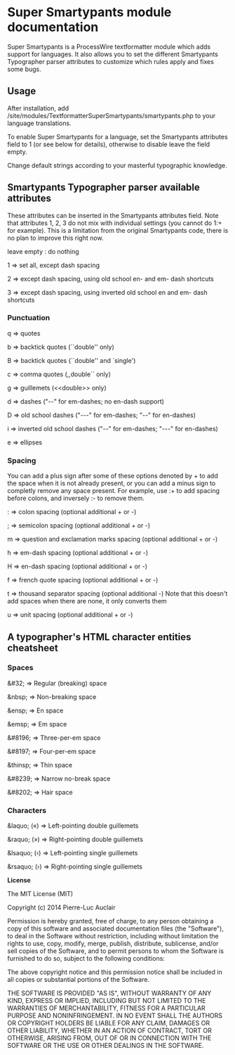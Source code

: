 # Super Smartypants module documentation
Super Smartypants is a ProcessWire textformatter module which adds support for languages. It also allows you to set the different Smartypants Typographer parser attributes to customize which rules apply and fixes some bugs.

## Usage

After installation, add /site/modules/TextformatterSuperSmartypants/smartypants.php to your language translations.

To enable Super Smartypants for a language, set the Smartypants attributes field to 1 (or see below for details), otherwise to disable leave the field empty.

Change default strings according to your masterful typographic knowledge.

## Smartypants Typographer parser available attributes 

These attributes can be inserted in the Smartypants attributes field. Note that attributes 1, 2, 3 do not mix with individual settings (you cannot do 1:+ for example). This is a limitation from the original Smartypants code, there is no plan to improve this right now.

leave empty : do nothing

1 &#8658; set all, except dash spacing

2 &#8658; except dash spacing, using old school en- and em- dash shortcuts

3 &#8658; except dash spacing, using inverted old school en and em- dash shortcuts

### Punctuation

q &#8658; quotes

b &#8658; backtick quotes (\`\`double'' only)

B &#8658; backtick quotes (\`\`double'' and \`single')

c &#8658; comma quotes (,,double`` only)

g &#8658; guillemets (\<\<double\>\> only)

d &#8658; dashes ("--" for em-dashes; no en-dash support)

D &#8658; old school dashes ("---" for em-dashes; "--" for en-dashes)

i &#8658; inverted old school dashes ("--" for em-dashes; "---" for en-dashes)

e &#8658; ellipses

### Spacing

You can add a plus sign after some of these options denoted by + to add the space when it is not already present, or you can add a minus sign to completly remove any space present. For example, use :+ to add spacing before colons, and inversely :- to remove them.

: &#8658; colon spacing (optional additional + or -)

; &#8658; semicolon spacing (optional additional + or -)

m &#8658; question and exclamation marks spacing (optional additional + or -)

h &#8658; em-dash spacing (optional additional + or -)

H &#8658; en-dash spacing (optional additional + or -)

f &#8658; french quote spacing (optional additional + or -)

t &#8658; thousand separator spacing (optional additional -) Note that this doesn't add spaces when there are none, it only converts them

u &#8658; unit spacing (optional additional + or -)

## A typographer's HTML character entities cheatsheet

### Spaces

\&#32; &#8658; Regular (breaking) space

\&nbsp; &#8658; Non-breaking space

\&ensp; &#8658; En space

\&emsp; &#8658; Em space

\&#8196; &#8658; Three-per-em space

\&#8197; &#8658; Four-per-em space

\&thinsp; &#8658; Thin space

\&#8239; &#8658; Narrow no-break space

\&#8202; &#8658; Hair space


### Characters

\&laquo; (&laquo;) &#8658; Left-pointing double guillemets

\&raquo; (&raquo;) &#8658; Right-pointing double guillemets

\&lsaquo; (&#8249;) &#8658; Left-pointing single guillemets

\&rsaquo; (&#8250;) &#8658; Right-pointing single guillemets


**License**

The MIT License (MIT)

Copyright (c) 2014 Pierre-Luc Auclair

Permission is hereby granted, free of charge, to any person obtaining a copy
of this software and associated documentation files (the "Software"), to deal
in the Software without restriction, including without limitation the rights
to use, copy, modify, merge, publish, distribute, sublicense, and/or sell
copies of the Software, and to permit persons to whom the Software is
furnished to do so, subject to the following conditions:

The above copyright notice and this permission notice shall be included in
all copies or substantial portions of the Software.

THE SOFTWARE IS PROVIDED "AS IS", WITHOUT WARRANTY OF ANY KIND, EXPRESS OR
IMPLIED, INCLUDING BUT NOT LIMITED TO THE WARRANTIES OF MERCHANTABILITY,
FITNESS FOR A PARTICULAR PURPOSE AND NONINFRINGEMENT. IN NO EVENT SHALL THE
AUTHORS OR COPYRIGHT HOLDERS BE LIABLE FOR ANY CLAIM, DAMAGES OR OTHER
LIABILITY, WHETHER IN AN ACTION OF CONTRACT, TORT OR OTHERWISE, ARISING FROM,
OUT OF OR IN CONNECTION WITH THE SOFTWARE OR THE USE OR OTHER DEALINGS IN
THE SOFTWARE.
